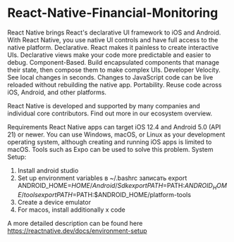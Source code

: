 # React-Native-Financial-Monitoring
React Native brings React's declarative UI framework to iOS and Android. With React Native, you use native UI controls and have full access to the native platform.
Declarative. React makes it painless to create interactive UIs. Declarative views make your code more predictable and easier to debug.
Component-Based. Build encapsulated components that manage their state, then compose them to make complex UIs.
Developer Velocity. See local changes in seconds. Changes to JavaScript code can be live reloaded without rebuilding the native app.
Portability. Reuse code across iOS, Android, and other platforms.

React Native is developed and supported by many companies and individual core contributors. Find out more in our ecosystem overview.

Requirements
React Native apps can target iOS 12.4 and Android 5.0 (API 21) or newer. You can use Windows, macOS, or Linux as your development operating system, although creating and running iOS apps is limited to macOS. Tools such as Expo can be used to solve this problem.
System Setup:
1. Install android studio
2. Set up environment variables
  в ~/.bashrc записать 
  export ANDROID_HOME=$HOME/Android/Sdk
  export PATH=$PATH:$ANDROID_HOME/tools
  export PATH=$PATH:$ANDROID_HOME/platform-tools
3. Create a device emulator
4. For macos, install additionally x code

A more detailed description can be found here https://reactnative.dev/docs/environment-setup
